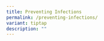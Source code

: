 ```yaml
---
title: Preventing Infections
permalink: /preventing-infections/
variant: tiptap
description: ""
---
```

